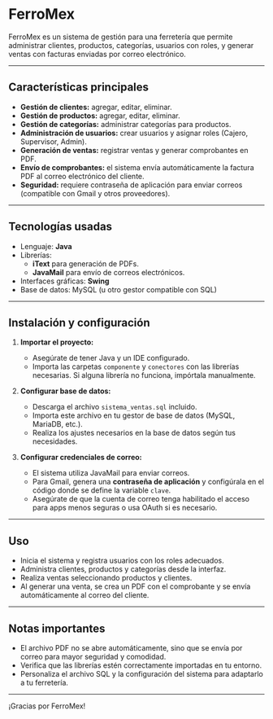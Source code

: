 # FerroMex

FerroMex es un sistema de gestión para una ferretería que permite administrar clientes, productos, categorías, usuarios con roles, y generar ventas con facturas enviadas por correo electrónico.

---

## Características principales

- **Gestión de clientes:** agregar, editar, eliminar.
- **Gestión de productos:** agregar, editar, eliminar.
- **Gestión de categorías:** administrar categorías para productos.
- **Administración de usuarios:** crear usuarios y asignar roles (Cajero, Supervisor, Admin).
- **Generación de ventas:** registrar ventas y generar comprobantes en PDF.
- **Envío de comprobantes:** el sistema envía automáticamente la factura PDF al correo electrónico del cliente.
- **Seguridad:** requiere contraseña de aplicación para enviar correos (compatible con Gmail y otros proveedores).

---

## Tecnologías usadas

- Lenguaje: **Java**
- Librerías:
  - **iText** para generación de PDFs.
  - **JavaMail** para envío de correos electrónicos.
- Interfaces gráficas: **Swing**
- Base de datos: MySQL (u otro gestor compatible con SQL)

---

## Instalación y configuración

1. **Importar el proyecto:**
   - Asegúrate de tener Java y un IDE configurado.
   - Importa las carpetas `componente` y `conectores` con las librerías necesarias. Si alguna librería no funciona, impórtala manualmente.

2. **Configurar base de datos:**
   - Descarga el archivo `sistema_ventas.sql` incluido.
   - Importa este archivo en tu gestor de base de datos (MySQL, MariaDB, etc.).
   - Realiza los ajustes necesarios en la base de datos según tus necesidades.

3. **Configurar credenciales de correo:**
   - El sistema utiliza JavaMail para enviar correos.
   - Para Gmail, genera una **contraseña de aplicación** y configúrala en el código donde se define la variable `clave`.
   - Asegúrate de que la cuenta de correo tenga habilitado el acceso para apps menos seguras o usa OAuth si es necesario.

---

## Uso

- Inicia el sistema y registra usuarios con los roles adecuados.
- Administra clientes, productos y categorías desde la interfaz.
- Realiza ventas seleccionando productos y clientes.
- Al generar una venta, se crea un PDF con el comprobante y se envía automáticamente al correo del cliente.

---

## Notas importantes

- El archivo PDF no se abre automáticamente, sino que se envía por correo para mayor seguridad y comodidad.
- Verifica que las librerías estén correctamente importadas en tu entorno.
- Personaliza el archivo SQL y la configuración del sistema para adaptarlo a tu ferretería.

---

¡Gracias por FerroMex!

